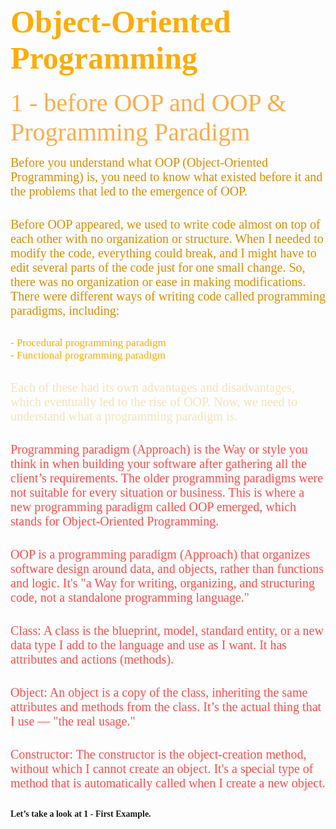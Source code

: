 <style>
  body {
    font-family: "Merriweather", serif;
  }
</style>

# <span style="color: #ffac08; font-size: 50px;" > Object-Oriented Programming </span>
<span style="color: #ffac4a; font-size: 40px;"> 1 - before OOP and OOP & Programming Paradigm </span> <br>

<span style="color: #dc8d00; font-size: 20px;"> Before you understand what OOP (Object-Oriented Programming) is, you need to know what existed before it and the problems that led to the emergence of OOP. </span> <br> <br>

<span style="color: #dc8d00; font-size: 20px;"> Before OOP appeared, we used to write code almost on top of each other with no organization or structure. When I needed to modify the code, everything could break, and I might have to edit several parts of the code just for one small change. So, there was no organization or ease in making modifications. There were different ways of writing code called programming paradigms, including: </span> <br> <br>

<span style="color: #ffac08; font-size: 17px"> - Procedural programming paradigm </span> <br>
<span style="color: #ffac08; font-size: 17px;"> - Functional programming paradigm </span> <br> <br>

<span style="color: #f5e2bc; font-size: 20px;"> Each of these had its own advantages and disadvantages, which eventually led to the rise of OOP. Now, we need to understand what a programming paradigm is.</span> <br> <br>

<span style="color: #ff4c4c; font-size: 20px;"> Programming paradigm (Approach) is the Way or style you think in when building your software after gathering all the client’s requirements. The older programming paradigms were not suitable for every situation or business. This is where a new programming paradigm called OOP emerged, which stands for Object-Oriented Programming. </span> <br> <br>

<span style="color: #ff4c4c; font-size: 20px;"> OOP is a programming paradigm (Approach) that organizes software design around data, and objects, rather than functions and logic. It's "a Way for writing, organizing, and structuring code, not a standalone programming language." </span> <br><br>

<span style="color: #ff4c4c; font-size: 20px;"> Class: A class is the blueprint, model, standard entity, or a new data type I add to the language and use as I want. It has attributes and actions (methods). </span> <br> <br>

<span style="color: #ff4c4c; font-size: 20px;"> Object: An object is a copy of the class, inheriting the same attributes and methods from the class. It’s the actual thing that I use — "the real usage." </span> <br> <br>

<span style="color: #ff4c4c; font-size: 20px;"> Constructor: The constructor is the object-creation method, without which I cannot create an object. It's a special type of method that is automatically called when I create a new object. </span> <br> <br>

**Let’s take a look at 1 - First Example.**